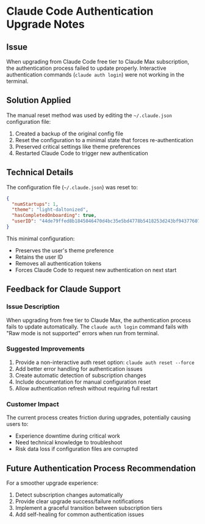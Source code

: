 # Claude Code Authentication Upgrade Notes

## Issue
When upgrading from Claude Code free tier to Claude Max subscription, the authentication process failed to update properly. Interactive authentication commands (`claude auth login`) were not working in the terminal.

## Solution Applied
The manual reset method was used by editing the `~/.claude.json` configuration file:

1. Created a backup of the original config file
2. Reset the configuration to a minimal state that forces re-authentication
3. Preserved critical settings like theme preferences
4. Restarted Claude Code to trigger new authentication

## Technical Details
The configuration file (`~/.claude.json`) was reset to:
```json
{
  "numStartups": 1,
  "theme": "light-daltonized",
  "hasCompletedOnboarding": true,
  "userID": "44de79ffed8b1845046470d4bc35e5bd4778b5418253d243bf94377607bb5805"
}
```

This minimal configuration:
- Preserves the user's theme preference
- Retains the user ID
- Removes all authentication tokens
- Forces Claude Code to request new authentication on next start

## Feedback for Claude Support

### Issue Description
When upgrading from free tier to Claude Max, the authentication process fails to update automatically. The `claude auth login` command fails with "Raw mode is not supported" errors when run from terminal.

### Suggested Improvements
1. Provide a non-interactive auth reset option: `claude auth reset --force`
2. Add better error handling for authentication issues
3. Create automatic detection of subscription changes
4. Include documentation for manual configuration reset
5. Allow authentication refresh without requiring full restart

### Customer Impact
The current process creates friction during upgrades, potentially causing users to:
- Experience downtime during critical work
- Need technical knowledge to troubleshoot
- Risk data loss if configuration files are corrupted

## Future Authentication Process Recommendation
For a smoother upgrade experience:
1. Detect subscription changes automatically
2. Provide clear upgrade success/failure notifications
3. Implement a graceful transition between subscription tiers
4. Add self-healing for common authentication issues
